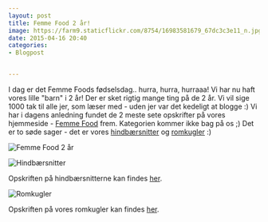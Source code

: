 ```yaml
---
layout: post
title: Femme Food 2 år!
image: https://farm9.staticflickr.com/8754/16983581679_67dc3c3e11_n.jpg
date: 2015-04-16 20:40
categories:
- Blogpost


---
```

I dag er det Femme Foods fødselsdag.. hurra, hurra, hurraaa! Vi har nu haft vores lille "barn" i 2 år! Der er sket rigtig mange ting på de 2 år. Vi vil sige 1000 tak til alle jer, som læser med - uden jer var det kedeligt at blogge :) Vi har i dagens anledning fundet de 2 meste sete opskrifter på vores hjemmeside - [Femme Food](www.femmefood.com) frem. Kategorien kommer ikke bag på os ;) Det er to søde sager - det er vores [hindbærsnitter](http://www.femmefood.com/2014/04/hindbaersnitter/) og [romkugler](http://www.femmefood.com/2015/03/romkugler/) :)

![Femme Food 2 år](https://farm9.staticflickr.com/8754/16983581679_67dc3c3e11_z.jpg)


![Hindbærsnitter](https://farm3.staticflickr.com/2905/14030765265_14021559f8_z.jpg)

Opskriften på hindbærsnitterne kan findes [her](http://www.femmefood.com/2014/04/hindbaersnitter/).

![Romkugler](https://farm8.staticflickr.com/7385/14191101111_7061107a00_z.jpg)

Opskriften på vores romkugler kan findes [her](http://www.femmefood.com/2015/03/romkugler/).